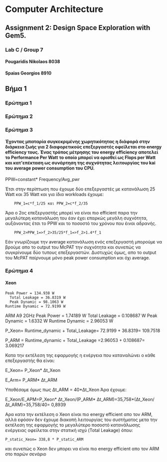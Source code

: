 # Computer Architecture  
## Assignment 2: Design Space Exploration with Gem5.
### Lab C / Group 7
#### Pougaridis Nikolaos 8038
#### Spaias Georgios 8910


## **Βήμα 1**

### Ερώτημα 1

### Ερώτημα 2

### Ερώτημα 3

#### Έχοντας μπαταρία συγκεκριμένης χωρητικότητας η διάφορά στην διάρκεια ζωής για 2 διαφορετικούς επεξεργαστές οφείλεται στο energy efficiency τους. Ένας τρόπος μέτρησης του    energy efficiency αποτελεί το Performance Per Watt το οποίο μπορεί να ορισθεί ως Flops per Watt και κατ'επέκταση ως συνάρτηση της συχνότητας λειτουργίας του kai του average power consumption του CPU.

PPW=constant* Frequency/Avg_pwr

Έτσι στην περίπτωση που έχουμε δύο επεξεργαστές με κατανάλωση 25 Watt και 35 Watt και για ίδια workloads έχουμε:

        PPW_1=c*f_1/25 και PPW_2=c*f_2/35

Άρα ο 2ος επεξεργαστής μπορεί να είναι πιο efficient παρα την μεγαλύτερη κατανάλωση του έαν έχει επαρκώς μεγάλη συχνότητα, αυξάνοντας έτσι το PPW και το ποσοστό του χρόνου που έιναι αδρανής.

        PPW_2>PPW_1=>f_2>35/25*f_1=>f_2>1.4*f_1

Εάν γνωρίζουμε την average κατανάλωση ενός επεξεργαστή μπορούμε να βρούμε απο το output του McPAT την συχνότητα και συνεπώς να συγκρίνουμε δύο τυπους επεξεργαστών. Δυστυχώς όμως, απο το output του McPAT παίρνουμε μόνο peak power consumption και όχι average.

### Ερώτημα 4

#### Xeon 
    Peak Power = 134.938 W
      Total Leakage = 36.8319 W
      Peak Dynamic = 98.1063 W
    Runtime Dynamic = 72.9199 W

ARM A9 2GHz
     Peak Power = 1.74189 W
      Total Leakage = 0.108687 W
      Peak Dynamic = 1.6332 W
    Runtime Dynamic = 2.96053 W


P_Xeon= Runtime_dynamic + Total_Leakage= 72.9199 + 36.8319= 109.7518

P_ARM = Runtime_dynamic + Total_Leakage =2.96053 + 0.108687= 3.069217

Κατα την εκτέλεση της εφαρμογής η ενέργεια που καταναλώνει ο κάθε επεξεργαστής θα είναι:

Ε_Xeon= P_Xeon* Δt_Xeon

E_Arm= P_ARM* Δt_ARM

Υποθέσαμε όμως πως Δt_ARM = 40*Δt_Xeon
Άρα έχουμε:

Ε_Xeon/E_ΑΡΜ=P_Xeon* Δt_Xeon/(P_ARM* Δt_ARM)=35,758*(Δt_Xeon/Δt_ARM)=35,758/40= 0,8939

Αρα κατα την εκτέλεση ο Xeon είναι πιο energy efficient απο τον ARM, αλλά εφόσον δεν έχουμε διακοπή λειτουργίας του συστήματος μετα την εκτέλεση της εφαρμογής το μεγαλύτερο ποσοστό κατανάλωσης ενέργειας οφείλεται στην στατική ισχύ (Total Leakage) όπου:

    P_static_Xeon= 338,8 * P_static_ARM 

και συνεπώς ο Xeon δεν μπορει να είναι πιο energy efficient απο τον ARM στο παρών σενάριο
